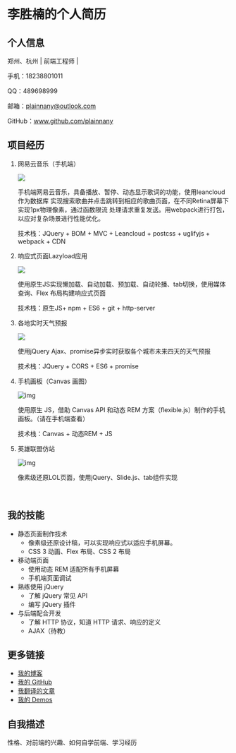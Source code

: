 # 李胜楠的个人简历

## 个人信息

郑州、杭州 | 前端工程师 | 

手机：18238801011

QQ：489698999

邮箱：[plainnany@outlook.com](mailto:fangyinghang@foxmail.com)

GitHub：www.github.com/plainnany

## 项目经历

1. 网易云音乐（手机端）

   ![](https://plainnany.github.io/resume-1/images/netEase.jpg)

   手机端网易云音乐，具备播放、暂停、动态显示歌词的功能，使用leancloud作为数据库 实现搜索歌曲并点击跳转到相应的歌曲页面，在不同Retina屏幕下实现1px物理像素，通过函数限流 处理请求重复发送。用webpack进行打包，以应对复杂场景进行性能优化。

   技术栈：JQuery + BOM + MVC + Leancloud + postcss + uglifyjs + webpack + CDN

2. 响应式页面Lazyload应用

   ![](https://plainnany.github.io/resume-1/images/2.png)

   使用原生JS实现懒加载、自动加载、预加载、自动轮播、tab切换，使用媒体查询、Flex 布局构建响应式页面

   技术栈：原生JS+ npm + ES6 + git + http-server

3. 各地实时天气预报

   ![](https://plainnany.github.io/resume-1/images/weather.jpg)

   使用jQuery Ajax、promise异步实时获取各个城市未来四天的天气预报

   技术栈：JQuery + CORS + ES6 + promise

4. 手机画板（Canvas 画图）

   ![img](https://plainnany.github.io/resume-1/images/canvas.jpg)

   使用原生 JS，借助 Canvas API 和动态 REM 方案（flexible.js）制作的手机画板。（请在手机端查看）

   技术栈：Canvas + 动态REM + JS

5. 英雄联盟仿站

   ![img](https://plainnany.github.io/resume-1/images/lol.jpg)

   像素级还原LOL页面，使用jQuery、Slide.js、tab组件实现

   ​


## 我的技能

- 静态页面制作技术
  - 像素级还原设计稿，可以实现响应式以适应手机屏幕。
  - CSS 3 动画、Flex 布局、CSS 2 布局
- 移动端页面
  - 使用动态 REM 适配所有手机屏幕
  - 手机端页面调试
- 熟练使用 jQuery
  - 了解 jQuery 常见 API
  - 编写 jQuery 插件
- 与后端配合开发
  - 了解 HTTP 协议，知道 HTTP 请求、响应的定义
  - AJAX（待教）

## 更多链接

- [我的博客](https://plainnany.github.io)
- [我的 GitHub](https://github.com/plainnany)
- [我翻译的文章](https://plainnany.github.io/2017/07/17/%E8%AF%91%E6%96%87%EF%BC%9A%E6%B8%B2%E6%9F%93%E6%A0%91%E7%9A%84%E6%9E%84%E9%80%A0%E3%80%81%E5%B8%83%E5%B1%80%E5%92%8C%E7%BB%98%E5%88%B6/)
- [我的 Demos](https://github.com/plainnany/resume-1#)

## 自我描述

性格、对前端的兴趣、如何自学前端、学习经历